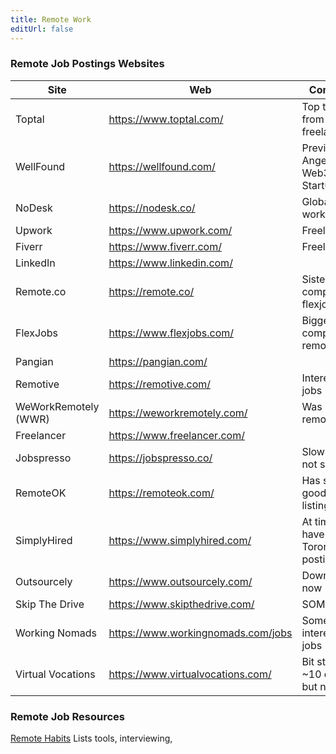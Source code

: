 ```yaml
---
title: Remote Work
editUrl: false
---
```


### Remote Job Postings Websites

| Site                 | Web                                  | Comments                                    |
| -------------------- | ------------------------------------ | ------------------------------------------- |
| Toptal               | <https://www.toptal.com/>            | Top talent from freelancers                 |
| WellFound            | <https://wellfound.com/>             | Previously AngelList, Web3 and Startup jobs |
| NoDesk               | <https://nodesk.co/>                 | Global remote workforce                     |
| Upwork               | <https://www.upwork.com/>            | Freelancers                                 |
| Fiverr               | <https://www.fiverr.com/>            | Freelancers                                 |
| LinkedIn             | <https://www.linkedin.com/>          |                                             |
| Remote.co            | <https://remote.co/>                 | Sister company to flexjobs                  |
| FlexJobs             | <https://www.flexjobs.com/>          | Bigger sister company to remote.co          |
| Pangian              | <https://pangian.com/>               |                                             |
| Remotive             | <https://remotive.com/>              | Interesting jobs                            |
| WeWorkRemotely (WWR) | <https://weworkremotely.com/>        | Was remotees.com                            |
| Freelancer           | <https://www.freelancer.com/>        |                                             |
| Jobspresso           | <https://jobspresso.co/>             | Slow loading? not sure                      |
| RemoteOK             | <https://remoteok.com/>              | Has some good job listings                  |
| SimplyHired          | <https://www.simplyhired.com/>       | At time didn't have any Toronto postings    |
| Outsourcely          | <https://www.outsourcely.com/>       | Down right now                              |
| Skip The Drive       | <https://www.skipthedrive.com/>      | SOME jobs                                   |
| Working Nomads       | <https://www.workingnomads.com/jobs> | Some interesting jobs                       |
| Virtual Vocations    | <https://www.virtualvocations.com/>  | Bit stale jobs \~10 days old but not bad    |

### Remote Job Resources

[Remote Habits](https://remotehabits.com/) Lists tools, interviewing,
